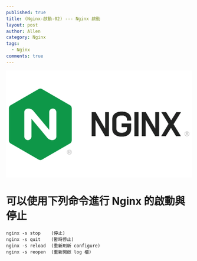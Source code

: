 ```yaml
---
published: true
title: (Nginx-啟動-02) --- Nginx 啟動
layout: post
author: Allen
category: Nginx
tags: 
  - Nginx
comments: true
---
```


![logo](/images/blog/20191218/20191218-001.png)

# 可以使用下列命令進行 Nginx 的啟動與停止

```console
nginx -s stop    (停止)
nginx -s quit    (暫時停止)
nginx -s reload  (重新刷新 configure)
nginx -s reopen  (重新開啟 log 檔)
```


